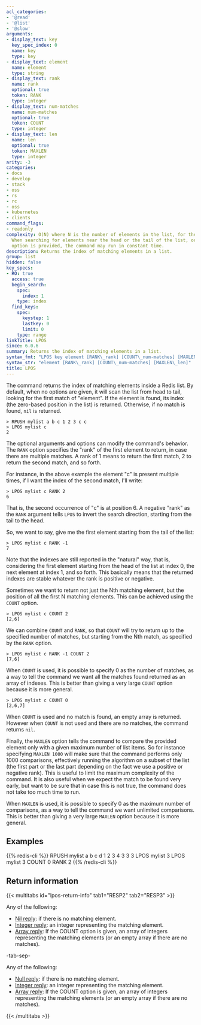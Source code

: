 ```yaml
---
acl_categories:
- '@read'
- '@list'
- '@slow'
arguments:
- display_text: key
  key_spec_index: 0
  name: key
  type: key
- display_text: element
  name: element
  type: string
- display_text: rank
  name: rank
  optional: true
  token: RANK
  type: integer
- display_text: num-matches
  name: num-matches
  optional: true
  token: COUNT
  type: integer
- display_text: len
  name: len
  optional: true
  token: MAXLEN
  type: integer
arity: -3
categories:
- docs
- develop
- stack
- oss
- rs
- rc
- oss
- kubernetes
- clients
command_flags:
- readonly
complexity: O(N) where N is the number of elements in the list, for the average case.
  When searching for elements near the head or the tail of the list, or when the MAXLEN
  option is provided, the command may run in constant time.
description: Returns the index of matching elements in a list.
group: list
hidden: false
key_specs:
- RO: true
  access: true
  begin_search:
    spec:
      index: 1
    type: index
  find_keys:
    spec:
      keystep: 1
      lastkey: 0
      limit: 0
    type: range
linkTitle: LPOS
since: 6.0.6
summary: Returns the index of matching elements in a list.
syntax_fmt: "LPOS key element [RANK\_rank] [COUNT\_num-matches] [MAXLEN\_len]"
syntax_str: "element [RANK\_rank] [COUNT\_num-matches] [MAXLEN\_len]"
title: LPOS
---
```

The command returns the index of matching elements inside a Redis list.
By default, when no options are given, it will scan the list from head to tail,
looking for the first match of "element". If the element is found, its index (the zero-based position in the list) is returned. Otherwise, if no match is found, `nil` is returned.

```
> RPUSH mylist a b c 1 2 3 c c
> LPOS mylist c
2
```

The optional arguments and options can modify the command's behavior.
The `RANK` option specifies the "rank" of the first element to return, in case there are multiple matches. A rank of 1 means to return the first match, 2 to return the second match, and so forth.

For instance, in the above example the element "c" is present multiple times, if I want the index of the second match, I'll write:

```
> LPOS mylist c RANK 2
6
```

That is, the second occurrence of "c" is at position 6.
A negative "rank" as the `RANK` argument tells `LPOS` to invert the search direction, starting from the tail to the head.

So, we want to say, give me the first element starting from the tail of the list:

```
> LPOS mylist c RANK -1
7
```

Note that the indexes are still reported in the "natural" way, that is, considering the first element starting from the head of the list at index 0, the next element at index 1, and so forth. This basically means that the returned indexes are stable whatever the rank is positive or negative.

Sometimes we want to return not just the Nth matching element, but the position of all the first N matching elements. This can be achieved using the `COUNT` option.

```
> LPOS mylist c COUNT 2
[2,6]
```

We can combine `COUNT` and `RANK`, so that `COUNT` will try to return up to the specified number of matches, but starting from the Nth match, as specified by the `RANK` option.

```
> LPOS mylist c RANK -1 COUNT 2
[7,6]
```

When `COUNT` is used, it is possible to specify 0 as the number of matches, as a way to tell the command we want all the matches found returned as an array of indexes. This is better than giving a very large `COUNT` option because it is more general.

```
> LPOS mylist c COUNT 0
[2,6,7]
```

When `COUNT` is used and no match is found, an empty array is returned. However when `COUNT` is not used and there are no matches, the command returns `nil`.

Finally, the `MAXLEN` option tells the command to compare the provided element only with a given maximum number of list items. So for instance specifying `MAXLEN 1000` will make sure that the command performs only 1000 comparisons, effectively running the algorithm on a subset of the list (the first part or the last part depending on the fact we use a positive or negative rank). This is useful to limit the maximum complexity of the command. It is also useful when we expect the match to be found very early, but want to be sure that in case this is not true, the command does not take too much time to run.

When `MAXLEN` is used, it is possible to specify 0 as the maximum number of comparisons, as a way to tell the command we want unlimited comparisons. This is better than giving a very large `MAXLEN` option because it is more general.

## Examples

{{% redis-cli %}}
RPUSH mylist a b c d 1 2 3 4 3 3 3
LPOS mylist 3
LPOS mylist 3 COUNT 0 RANK 2
{{% /redis-cli %}}

## Return information

{{< multitabs id="lpos-return-info" 
    tab1="RESP2" 
    tab2="RESP3" >}}

Any of the following:
* [Nil reply](../../develop/reference/protocol-spec#bulk-strings): if there is no matching element.
* [Integer reply](../../develop/reference/protocol-spec#integers): an integer representing the matching element.
* [Array reply](../../develop/reference/protocol-spec#arrays): If the COUNT option is given, an array of integers representing the matching elements (or an empty array if there are no matches).

-tab-sep-

Any of the following:
* [Null reply](../../develop/reference/protocol-spec#nulls): if there is no matching element.
* [Integer reply](../../develop/reference/protocol-spec#integers): an integer representing the matching element.
* [Array reply](../../develop/reference/protocol-spec#arrays): If the COUNT option is given, an array of integers representing the matching elements (or an empty array if there are no matches).

{{< /multitabs >}}
